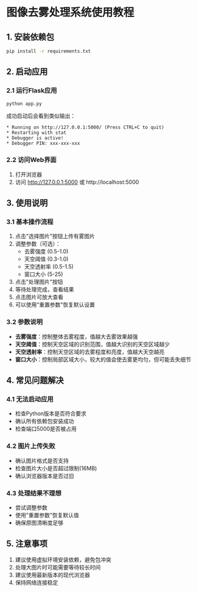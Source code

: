 # 图像去雾处理系统使用教程

## 1. 安装依赖包

```bash
pip install -r requirements.txt
```

## 2. 启动应用

### 2.1 运行Flask应用
```bash
python app.py
```

成功启动后会看到类似输出：
```
* Running on http://127.0.0.1:5000/ (Press CTRL+C to quit)
* Restarting with stat
* Debugger is active!
* Debugger PIN: xxx-xxx-xxx
```

### 2.2 访问Web界面
1. 打开浏览器
2. 访问 http://127.0.0.1:5000 或 http://localhost:5000

## 3. 使用说明

### 3.1 基本操作流程
1. 点击"选择图片"按钮上传有雾图片
2. 调整参数（可选）：
   - 去雾强度 (0.5-1.0)
   - 天空阈值 (0.3-1.0)
   - 天空透射率 (0.5-1.5)
   - 窗口大小 (5-25)
3. 点击"处理图片"按钮
4. 等待处理完成，查看结果
5. 点击图片可放大查看
6. 可以使用"重置参数"恢复默认设置

### 3.2 参数说明
- **去雾强度**：控制整体去雾程度，值越大去雾效果越强
- **天空阈值**：控制天空区域的识别范围，值越大识别的天空区域越少
- **天空透射率**：控制天空区域的去雾程度和亮度，值越大天空越亮
- **窗口大小**：控制局部区域大小，较大的值会使去雾更均匀，但可能丢失细节

## 4. 常见问题解决

### 4.1 无法启动应用
- 检查Python版本是否符合要求
- 确认所有依赖包安装成功
- 检查端口5000是否被占用

### 4.2 图片上传失败
- 确认图片格式是否支持
- 检查图片大小是否超过限制(16MB)
- 确认浏览器版本是否过旧

### 4.3 处理结果不理想
- 尝试调整参数
- 使用"重置参数"恢复默认值
- 确保原图清晰度足够

## 5. 注意事项
1. 建议使用虚拟环境安装依赖，避免包冲突
2. 处理大图片时可能需要等待较长时间
3. 建议使用最新版本的现代浏览器
4. 保持网络连接稳定
